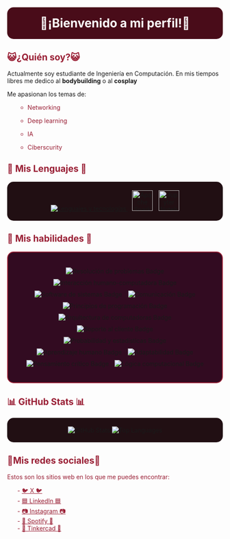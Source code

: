<h1 align="center" style="background-color: #490c19; color: white; padding: 20px; border-radius: 15px;"> 🌸¡Bienvenido a mi perfil!🌸 </h1>

<h2 style="color: #991e34;"> 😺¿Quién soy?😺</h2>
<p>Actualmente soy estudiante de Ingeniería en Computación. En mis tiempos libres me dedico al <strong>bodybuilding</strong> o al <strong>cosplay</strong></p>

<p>Me apasionan los temas de:</p>
<ul style="color: #991e34;">

 - Networking 

 - Deep learning
 - IA
 - Ciberscurity
</ul>

<h2 style="color: #991e34;">💬 Mis Lenguajes 💬</h2>
<p align="center" style="background-color: #210f13; padding: 20px; border-radius: 15px;">
  <a href="https://skillicons.dev">
    <img src="https://skillicons.dev/icons?i=java,python,js,mysql,html,pug,css,cpp,c,jupyter&perline=5" alt="Lenguajes y tecnologías"/>
  </a>
  <img src="https://cdn.jsdelivr.net/gh/devicons/devicon/icons/apache/apache-original.svg" alt="Apache Spark" width="48" height="48" style="margin-left: 10px;"/>
  <img src="https://cdn.jsdelivr.net/gh/devicons/devicon/icons/jupyter/jupyter-original.svg" alt="Jupyter Notebook" width="48" height="48" style="margin-left: 10px;"/>
</p>

<h2 style="color: #991e34;">📜 Mis habilidades 📜</h2>
<p align="center" style="background-color: #320b21; padding: 30px; border-radius: 15px; border: 2px solid #991e34;">
  <img src="https://img.shields.io/badge/Resolución_de_problemas-3776AB?style=for-the-badge&logo=python&logoColor=white" alt="Resolución de problemas Badge" style="margin: 5px;"/>
  <img src="https://img.shields.io/badge/Interacción_Humano--Computadora-0088CC?style=for-the-badge&logo=google&logoColor=white" alt="Interacción humano-computadora Badge" style="margin: 5px;"/>
  <img src="https://img.shields.io/badge/Software_de_Sistemas-FCC624?style=for-the-badge&logo=linux&logoColor=black" alt="Software de sistemas Badge" style="margin: 5px;"/>
  <img src="https://img.shields.io/badge/Comunicación-FF69B4?style=for-the-badge&logo=slides&logoColor=white" alt="Comunicación Badge" style="margin: 5px;"/>
  <img src="https://img.shields.io/badge/Principios_de_Programación-F7DF1E?style=for-the-badge&logo=javascript&logoColor=black" alt="Principios de programación Badge" style="margin: 5px;"/>
  <img src="https://img.shields.io/badge/Arquitectura_de_Computadoras-ED8B00?style=for-the-badge&logo=intel&logoColor=white" alt="Arquitectura de computadoras Badge" style="margin: 5px;"/>
  <img src="https://img.shields.io/badge/Soporte_al_Cliente-0078D6?style=for-the-badge&logo=customer-support&logoColor=white" alt="Soporte al cliente Badge" style="margin: 5px;"/>
  <img src="https://img.shields.io/badge/Probabilidad_y_Estadísticas-0099CC?style=for-the-badge&logo=rstudio&logoColor=white" alt="Probabilidad y estadísticas Badge" style="margin: 5px;"/>
  <img src="https://img.shields.io/badge/Aprendizaje_Humano-9146FF?style=for-the-badge&logo=learning&logoColor=white" alt="Aprendizaje humano Badge" style="margin: 5px;"/>
  <img src="https://img.shields.io/badge/Adaptabilidad-00C853?style=for-the-badge&logo=github&logoColor=white" alt="Adaptabilidad Badge" style="margin: 5px;"/>
  <img src="https://img.shields.io/badge/Pensamiento_Crítico-9C27B0?style=for-the-badge&logo=critical-role&logoColor=white" alt="Pensamiento crítico Badge" style="margin: 5px;"/>
  <img src="https://img.shields.io/badge/Lógica_Computacional-5C2D91?style=for-the-badge&logo=logic-pro&logoColor=white" alt="Lógica computacional Badge" style="margin: 5px;"/>
</p>


<h2 style="color: #991e34;">📊 GitHub Stats 📊</h2>

<p align="center" style="background-color: #210f13; padding: 20px; border-radius: 15px;">
  <img src="https://github-readme-stats.vercel.app/api?username=MissionApolo18&show_icons=true&theme=radical" alt="GitHub Stats">
  <img src="https://github-readme-stats.vercel.app/api/top-langs/?username=MissionApolo18&layout=compact&theme=radical" alt="Top Languages">
</p>

<h2 style="color: #991e34;">🔗Mis redes sociales🔗</h2>
<p style="color: #991e34;">
Estos son los sitios web en los que me puedes encontrar:
</p>

<ul style="color: #991e34;">
   -  <a href="https://x.com/Atenex4?s=09" style="color: #991e34;">🐦 X 🐦</a><br>
   - <a href="www.linkedin.com/in/missionapolo18" style="color: #991e34;">🟦 LinkedIn 🟦</a><br>
   - <a href="https://www.instagram.com/mission_apolo18/" style="color: #991e34;">📷 Instagram 📷</a><br>
   - <a href="https://open.spotify.com/user/317dz2xqnjlkeijhthgxafsbujk4" style="color: #991e34;">🎵 Spotify 🎵</a><br>
   - <a href="https://www.tinkercad.com/users/dQbOdcQa6it-angela-atenea-larios-gutierrez" style="color: #991e34;">🧮 Tinkercad 🧮</a>
</ul>
